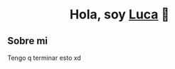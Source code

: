 <div align="center">
<h1 align="center">Hola, soy <a href="https://github.com/lucaSinEse">Luca</a> 👋</h1>
</div>

## Sobre mi
Tengo q terminar esto xd

